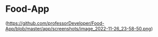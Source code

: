 # Food-App 
 (https://github.com/professorDeveloper/Food-App/blob/master/app/screenshots/image_2022-11-26_23-58-50.png)
